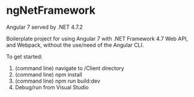 # ngNetFramework
Angular 7 served by .NET 4.7.2

Boilerplate project for using Angular 7 with .NET Framework 4.7 Web API, and Webpack, without the use/need of the Angular CLI.

To get started:
1) (command line) navigate to /Client directory
2) (command line) npm install
3) (command line) npm run build:dev
4) Debug/run from Visual Studio
